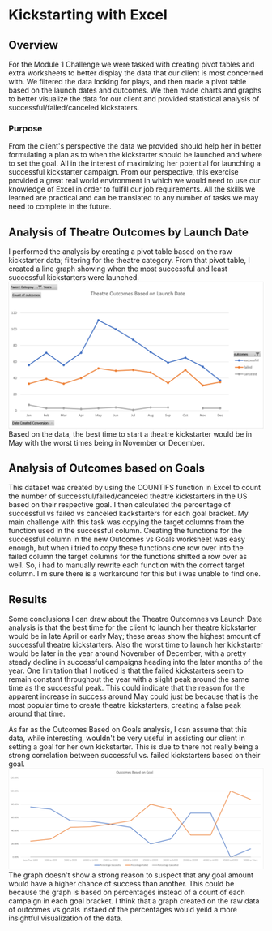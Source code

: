 # Kickstarting with Excel

## Overview
For the Module 1 Challenge we were tasked with creating pivot tables and extra worksheets to better display the data that our client is most concerned with. We filtered the data looking for plays, and then made a pivot table based on the launch dates and outcomes. We then made charts and graphs to better visualize the data for our client and provided statistical analysis of successful/failed/canceled kickstaters.

### Purpose
From the client's perspective the data we provided should help her in better formulating a plan as to when the kickstarter should be launched and where to set the goal. All in the interest of maximizing her potential for launching a successful kickstarter campaign. From our perspective, this exercise provided a great real world environment in which we would need to use our knowledge of Excel in order to fulfill our job requirements. All the skills we learned are practical and can be translated to any number of tasks we may need to complete in the future.

## Analysis of Theatre Outcomes by Launch Date
I performed the analysis by creating a pivot table based on the raw kickstarter data; filtering for the theatre category. From that pivot table, I created a line graph showing when the most successful and least successful kickstarters were launched. ![Theatre Outcomes vs Launch Date](/Theatre_Outcomes_vs_Launch.png)
Based on the data, the best time to start a theatre kickstarter would be in May with the worst times being in November or December.

## Analysis of Outcomes based on Goals
This dataset was created by using the COUNTIFS function in Excel to count the number of successful/failed/canceled theatre kickstarters in the US based on their respective goal. I then calculated the percentage of successful vs failed vs canceled kackstarters for each goal bracket. My main challenge with this task was copying the target columns from the function used in the successful column. Creating the functions for the successful column in the new Outcomes vs Goals worksheet was easy enough, but when i tried to copy these functions one row over into the failed column the target columns for the functions shifted a row over as well. So, i had to manually rewrite each function with the correct target column. I'm sure there is a workaround for this but i was unable to find one.

## Results
Some conclusions I can draw about the Theatre Outcomnes vs Launch Date analysis is that the best time for the client to launch her theatre kickstarter would be in late April or early May; these areas show the highest amount of successful theatre kickstarters. Also the worst time to launch her kickstarter would be later in the year around November of December, with a pretty steady decline in successful campaigns heading into the later months of the year. One limitation that I noticed is that the failed kickstarters seem to remain constant throughout the year with a slight peak around the same time as the successful peak. This could indicate that the reason for the apparent increase in success around May could just be because that is the most popular time to create theatre kickstarters, creating a false peak around that time.

As far as the Outcomes Based on Goals analysis, I can assume that this data, while interesting, wouldn't be very useful in assisting our client in setting  a goal for her own kickstarter. This is due to there not really being a strong correlation between successful vs. failed kickstarters based on their goal. ![Outcomes based on Goal](Outcomes_vs_Goals.png)
The graph doesn't show a strong reason to suspect that any goal amount would have a higher chance of success than another. This could be because the graph is based on percentages instead of a count of each campaign in each goal bracket. I think that a graph created on the raw data of outcomes vs goals instaed of the percentages would yeild a more insightful visualization of the data.



